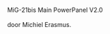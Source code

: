 <br/>
MiG-21bis Main PowerPanel V2.0<br/>
<img srcr="https://github.com/pappavis/Digital-Combat-Simulator/blob/master/MiG-21bis%20Brandstofpaneel_v02/plaatjes/pcb_MiG-21bis%20Brandstofpaneel_v02_top.png"><br/>
<br/>
door Michiel Erasmus.
